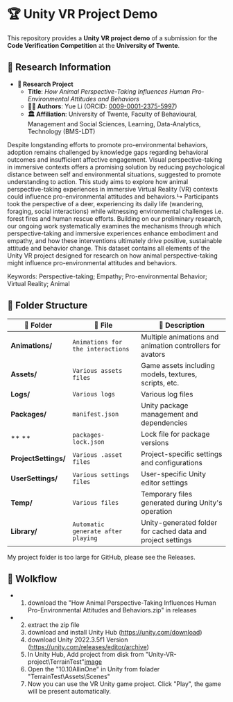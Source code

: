 # 🏆 Unity VR Project Demo

This repository provides a **Unity VR project demo** of a submission for the **Code Verification Competition** at the **University of Twente**. 

## 📌 Research Information  

- **📖 Research Project**  
  - **Title**: *How Animal Perspective-Taking Influences Human Pro-Environmental Attitudes and Behaviors*  
  - **👨‍🔬 Authors**: Yue Li (ORCID: [0009-0001-2375-5997](https://orcid.org/0009-0001-2375-5997))  
  - **🏛️ Affiliation**: University of Twente, Faculty of Behavioural, Management and Social Sciences, Learning, Data-Analytics, Technology (BMS-LDT)  

Despite longstanding efforts to promote pro-environmental behaviors, adoption remains challenged by knowledge gaps regarding behavioral outcomes and insufficient affective engagement. Visual perspective-taking in immersive contexts offers a promising solution by reducing psychological distance between self and environmental situations, suggested to promote understanding to action. This study aims to explore how animal perspective-taking experiences in immersive Virtual Reality (VR) contexts could influence pro-environmental attitudes and behaviors.↳
Participants took the perspective of a deer, experiencing its daily life (wandering, foraging, social interactions) while witnessing environmental challenges i.e. forest fires and human rescue efforts. Building on our preliminary research, our ongoing work systematically examines the mechanisms through which perspective-taking and immersive experiences enhance embodiment and empathy, and how these interventions ultimately drive positive, sustainable attitude and behavior change. This dataset contains all elements of the Unity VR project designed for research on how animal perspective-taking might influence pro-environmental attitudes and behaviors.

Keywords: Perspective-taking; Empathy; Pro-environmental Behavior; Virtual Reality; Animal


## 📂 Folder Structure  

| 📁 Folder | 📄 File | 📝 Description |
|-----------|--------|---------------|
| **Animations/** | `Animations for the interactions` | Multiple animations and animation controllers for avators|
| **Assets/** | `Various assets files` | Game assets including models, textures, scripts, etc. |
| **Logs/** | `Various logs` | Various log files |
| **Packages/** | `manifest.json` | Unity package management and dependencies |
| ** **  | `packages-lock.json` | Lock file for package versions |Unity-VR-project
| **ProjectSettings/** | `Various .asset files` | Project-specific settings and configurations |
| **UserSettings/** | `Various settings files` | User-specific Unity editor settings |
| **Temp/** | `Various files` | Temporary files generated during Unity's operation |
| **Library/** | `Automatic generate after playing` | Unity-generated folder for cached data and project settings |

My project folder is too large for GitHub, please see the Releases.


## 📂 Wolkflow
 - 1. download the "How Animal Perspective-Taking Influences Human Pro-Environmental Attitudes and Behaviors.zip" in releases
 - 2. extract the zip file
   3. download and install Unity Hub (https://unity.com/download)
   4. download Unity 2022.3.5f1 Version (https://unity.com/releases/editor/archive)
   5. In Unity Hub, Add project from disk from "Unity-VR-project\TerrainTest"[image](https://github.com/user-attachments/assets/9b732090-6461-45c3-8377-4d6286f3480b)
   6. Open the "10.10AllinOne" in Unity from folader "TerrainTest\Assets\Scenes"
   7. Now you can use the VR Unity game project. Click "Play", the game will be present automatically.


